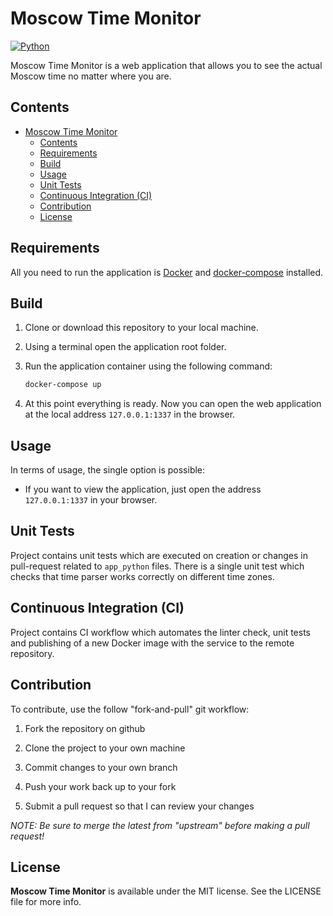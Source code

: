 # Moscow Time Monitor

[![Python](https://github.com/igooor-bb/devops-labs/actions/workflows/python.yml/badge.svg)](https://github.com/igooor-bb/devops-labs/actions/workflows/python.yml)

Moscow Time Monitor is a web application that allows you to see the actual Moscow time no matter where you are.

## Contents

- [Moscow Time Monitor](#moscow-time-monitor)
  - [Contents](#contents)
  - [Requirements](#requirements)
  - [Build](#build)
  - [Usage](#usage)
  - [Unit Tests](#unit-tests)
  - [Continuous Integration (CI)](#continuous-integration-ci)
  - [Contribution](#contribution)
  - [License](#license)

## Requirements

All you need to run the application is [Docker](https://docs.docker.com/engine/install/) and [docker-compose](https://docs.docker.com/compose/install/) installed.

## Build

1. Clone or download this repository to your local machine.

2. Using a terminal open the application root folder.

3. Run the application container using the following command:

    ```bash
    docker-compose up
    ```

4. At this point everything is ready. Now you can open the web application at the local address `127.0.0.1:1337` in the browser.

## Usage

In terms of usage, the single option is possible:

- If you want to view the application, just open the address `127.0.0.1:1337` in your browser.

## Unit Tests

Project contains unit tests which are executed on creation or changes in pull-request related to `app_python` files. There is a single unit test which checks that time parser works correctly on different time zones.

## Continuous Integration (CI)

Project contains CI workflow which automates the linter check, unit tests and publishing of a new Docker image with the service to the remote repository.

## Contribution

To contribute, use the follow "fork-and-pull" git workflow:

1. Fork the repository on github

2. Clone the project to your own machine

3. Commit changes to your own branch

4. Push your work back up to your fork

5. Submit a pull request so that I can review your changes

*NOTE: Be sure to merge the latest from "upstream" before making a pull request!*

## License

**Moscow Time Monitor** is available under the MIT license. See the LICENSE file for more info.
